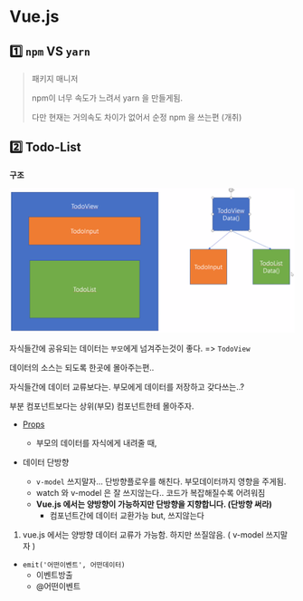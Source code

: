 # Vue.js



## :one: `npm` VS `yarn`

> 패키지 매니저
>
> npm이 너무 속도가 느려서 yarn 을 만들게됨.
>
> 다만 현재는 거의속도 차이가 없어서 순정 npm 을 쓰는편 (개취)







## :two: Todo-List

**구조**

![image-20200601125217647](images/image-20200601125217647.png)

자식들간에 공유되는 데이터는 `부모`에게 넘겨주는것이 좋다. => `TodoView`

데이터의 소스는 되도록 한곳에 몰아주는편..

자식들간에 데이터 교류보다는. 부모에게 데이터를 저장하고 갖다쓰는..?

부분 컴포넌트보다는 상위(부모) 컴포넌트한테 몰아주자.





- [Props](https://kr.vuejs.org/v2/guide/components.html)
  - 부모의 데이터를 자식에게 내려줄 때,



- 데이터 단방향

  - `v-model` 쓰지말자... 단방향플로우를 해친다. 부모데이터까지 영향을 주게됨.
  - watch 와 v-model 은 잘 쓰지않는다.. 코드가 복잡해질수록 어려워짐
  - **Vue.js 에서는 양방향이 가능하지만 단방향을 지향합니다. (단방향 써라)**
    - 컴포넌트간에 데이터 교환가능 but, 쓰지않는다

  



1. vue.js 에서는 양방향 데이터 교류가 가능함. 하지만 쓰질않음. ( v-model 쓰지말자 )





- `emit('어떤이벤트', 어떤데이터)`
  - 이벤트방출
  - @어떤이벤트